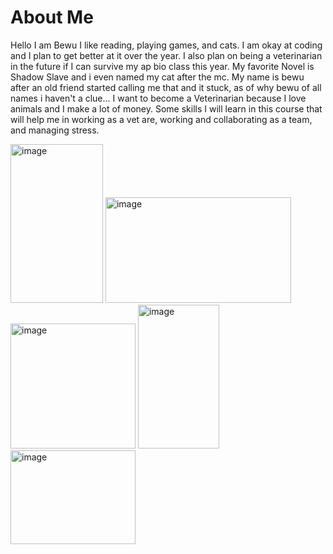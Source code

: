 
# About Me
Hello I am Bewu I like reading, playing games, and cats. I am okay at coding and I plan to get better at it over the year. I also plan on being a veterinarian in the future if I can survive my ap bio class this year. My favorite Novel is Shadow Slave and i even named my cat after the mc. My name is bewu after an old friend started calling me that and it stuck, as of why bewu of all names i haven't a clue... I want to become a Veterinarian because I love animals and I make a lot of money. Some skills I will learn in this course that will help me in working as a vet are, working and collaborating as a team, and managing stress.

<img width="148" height="254" alt="image" src="https://github.com/user-attachments/assets/87437e97-8d10-45cd-872b-20c479a40a4c" />
<img width="297" height="169" alt="image" src="https://github.com/user-attachments/assets/1007d956-b3eb-449d-9f1a-26321c5515a5" />
<img width="200" height="200" alt="image" src="https://github.com/user-attachments/assets/7c5929a8-d269-4909-b4f6-7280aeffcc58" />
<img width="130" height="230" alt="image" src="https://github.com/user-attachments/assets/371e1354-f5d8-4a58-bf39-d68aa7e412f9" />
<img width="200" height="150" alt="image" src="https://github.com/user-attachments/assets/96362f34-7fb6-4c92-8cfe-0e5e720bcdb3" />

